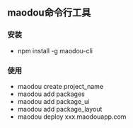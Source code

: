 ## maodou命令行工具

### 安装

* npm install -g maodou-cli

### 使用

* maodou create project\_name
* maodou add packages
* maodou add package\_ui
* maodou add package\_layout
* maodou deploy xxx.maodouapp.com


